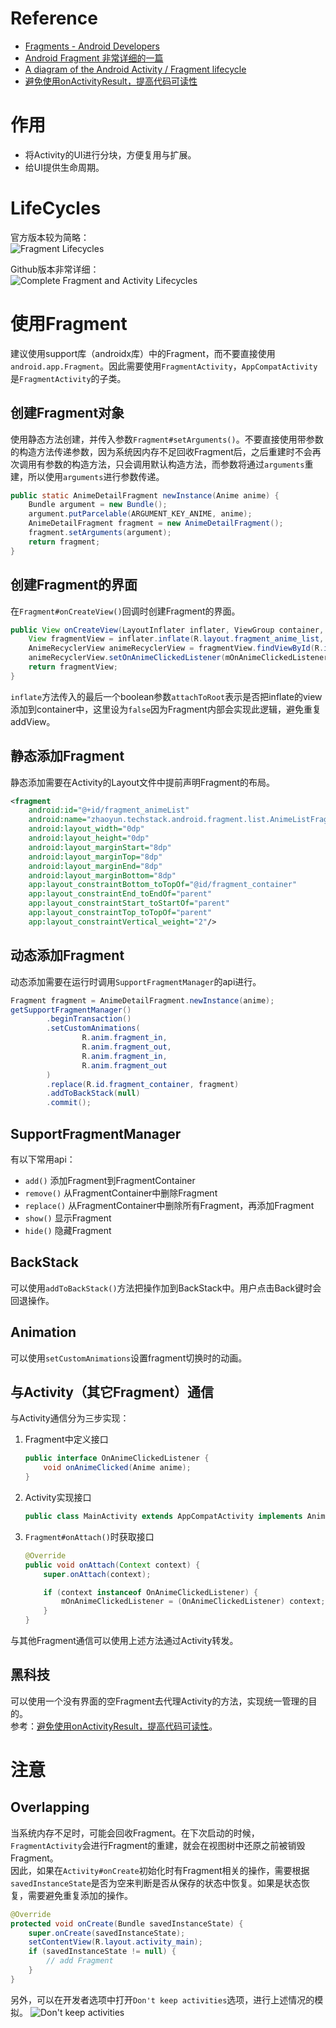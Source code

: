 # Reference
* [Fragments - Android Developers](https://developer.android.com/guide/components/fragments)
* [Android Fragment 非常详细的一篇](https://www.jianshu.com/p/11c8ced79193)
* [A diagram of the Android Activity / Fragment lifecycle](https://github.com/xxv/android-lifecycle)
* [避免使用onActivityResult，提高代码可读性](https://mp.weixin.qq.com/s/w_n4ppDoWFTLttpdPx-Yww)

# 作用
* 将Activity的UI进行分块，方便复用与扩展。  
* 给UI提供生命周期。

# LifeCycles
官方版本较为简略：  
![Fragment Lifecycles](./fragment_lifecycle.png)

Github版本非常详细：  
![Complete Fragment and Activity Lifecycles](./complete_android_fragment_lifecycle.png)

# 使用Fragment
建议使用support库（androidx库）中的Fragment，而不要直接使用`android.app.Fragment`。因此需要使用`FragmentActivity`，`AppCompatActivity`是`FragmentActivity`的子类。

## 创建Fragment对象
使用静态方法创建，并传入参数`Fragment#setArguments()`。不要直接使用带参数的构造方法传递参数，因为系统因内存不足回收Fragment后，之后重建时不会再次调用有参数的构造方法，只会调用默认构造方法，而参数将通过`arguments`重建，所以使用`arguments`进行参数传递。
```java
public static AnimeDetailFragment newInstance(Anime anime) {
    Bundle argument = new Bundle();
    argument.putParcelable(ARGUMENT_KEY_ANIME, anime);
    AnimeDetailFragment fragment = new AnimeDetailFragment();
    fragment.setArguments(argument);
    return fragment;
}
```

## 创建Fragment的界面
在`Fragment#onCreateView()`回调时创建Fragment的界面。
```Java
public View onCreateView(LayoutInflater inflater, ViewGroup container, Bundle savedInstanceState) {
    View fragmentView = inflater.inflate(R.layout.fragment_anime_list, container, false);
    AnimeRecyclerView animeRecyclerView = fragmentView.findViewById(R.id.recyclerView_anime);
    animeRecyclerView.setOnAnimeClickedListener(mOnAnimeClickedListener);
    return fragmentView;
}
```
`inflate`方法传入的最后一个boolean参数`attachToRoot`表示是否把inflate的view添加到container中，这里设为`false`因为Fragment内部会实现此逻辑，避免重复addView。

## 静态添加Fragment
静态添加需要在Activity的Layout文件中提前声明Fragment的布局。
```xml
<fragment
    android:id="@+id/fragment_animeList"
    android:name="zhaoyun.techstack.android.fragment.list.AnimeListFragment"
    android:layout_width="0dp"
    android:layout_height="0dp"
    android:layout_marginStart="8dp"
    android:layout_marginTop="8dp"
    android:layout_marginEnd="8dp"
    android:layout_marginBottom="8dp"
    app:layout_constraintBottom_toTopOf="@id/fragment_container"
    app:layout_constraintEnd_toEndOf="parent"
    app:layout_constraintStart_toStartOf="parent"
    app:layout_constraintTop_toTopOf="parent"
    app:layout_constraintVertical_weight="2"/>
```

## 动态添加Fragment
动态添加需要在运行时调用`SupportFragmentManager`的api进行。
```java
Fragment fragment = AnimeDetailFragment.newInstance(anime);
getSupportFragmentManager()
        .beginTransaction()
        .setCustomAnimations(
                R.anim.fragment_in,
                R.anim.fragment_out,
                R.anim.fragment_in,
                R.anim.fragment_out
        )
        .replace(R.id.fragment_container, fragment)
        .addToBackStack(null)
        .commit();
```

## SupportFragmentManager
有以下常用api：
* `add()` 添加Fragment到FragmentContainer
* `remove()` 从FragmentContainer中删除Fragment
* `replace()` 从FragmentContainer中删除所有Fragment，再添加Fragment
* `show()` 显示Fragment
* `hide()` 隐藏Fragment

## BackStack
可以使用`addToBackStack()`方法把操作加到BackStack中。用户点击Back键时会回退操作。

## Animation
可以使用`setCustomAnimations`设置fragment切换时的动画。

## 与Activity（其它Fragment）通信
与Activity通信分为三步实现：
1. Fragment中定义接口
    ```java
    public interface OnAnimeClickedListener {
        void onAnimeClicked(Anime anime);
    }
    ```

2. Activity实现接口
    ```java
    public class MainActivity extends AppCompatActivity implements AnimeListFragment.OnAnimeClickedListener
    ```

3. `Fragment#onAttach()`时获取接口
    ```java
    @Override
    public void onAttach(Context context) {
        super.onAttach(context);

        if (context instanceof OnAnimeClickedListener) {
            mOnAnimeClickedListener = (OnAnimeClickedListener) context;
        }
    }
    ```

与其他Fragment通信可以使用上述方法通过Activity转发。

## 黑科技
可以使用一个没有界面的空Fragment去代理Activity的方法，实现统一管理的目的。  
参考：[避免使用onActivityResult，提高代码可读性](https://mp.weixin.qq.com/s/w_n4ppDoWFTLttpdPx-Yww)。

# 注意
## Overlapping
当系统内存不足时，可能会回收Fragment。在下次启动的时候，`FragmentActivity`会进行Fragment的重建，就会在视图树中还原之前被销毁Fragment。  
因此，如果在`Activity#onCreate`初始化时有Fragment相关的操作，需要根据`savedInstanceState`是否为空来判断是否从保存的状态中恢复。如果是状态恢复，需要避免重复添加的操作。
```java
@Override
protected void onCreate(Bundle savedInstanceState) {
    super.onCreate(savedInstanceState);
    setContentView(R.layout.activity_main);
    if (savedInstanceState != null) {
        // add Fragment
    }
}
```
 另外，可以在开发者选项中打开`Don't keep activities`选项，进行上述情况的模拟。
![Don't keep activities](./developer_options.png)